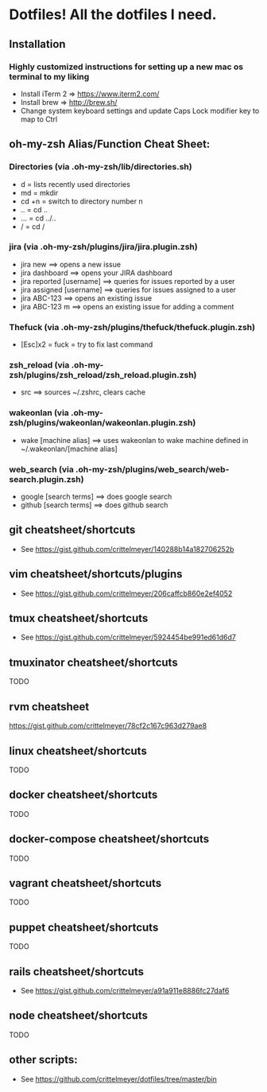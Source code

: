 # Dotfiles! All the dotfiles I need.

## Installation
### Highly customized instructions for setting up a new mac os terminal to my liking

* Install iTerm 2   => https://www.iterm2.com/
* Install brew      => http://brew.sh/
* Change system keyboard settings and update Caps Lock modifier key to map to Ctrl

## oh-my-zsh Alias/Function Cheat Sheet:

### Directories (via .oh-my-zsh/lib/directories.sh)
* d      =  lists recently used directories
* md     =  mkdir
* cd +n	 =  switch to directory number n
* ..     =  cd ..
* ...    =  cd ../..
* /      =  cd /

### jira (via .oh-my-zsh/plugins/jira/jira.plugin.zsh)
* jira new                  ==>  opens a new issue
* jira dashboard            ==>  opens your JIRA dashboard
* jira reported [username]  ==>  queries for issues reported by a user
* jira assigned [username]  ==>  queries for issues assigned to a user
* jira ABC-123              ==>  opens an existing issue
* jira ABC-123 m            ==>  opens an existing issue for adding a comment

### Thefuck (via .oh-my-zsh/plugins/thefuck/thefuck.plugin.zsh)
* [Esc]x2 = fuck = try to fix last command

### zsh_reload (via .oh-my-zsh/plugins/zsh_reload/zsh_reload.plugin.zsh)
* src  ==> sources ~/.zshrc, clears cache

### wakeonlan (via .oh-my-zsh/plugins/wakeonlan/wakeonlan.plugin.zsh)
* wake [machine alias]  ==> uses wakeonlan to wake machine defined in ~/.wakeonlan/[machine alias]

### web_search (via .oh-my-zsh/plugins/web_search/web-search.plugin.zsh)
* google [search terms]  ==> does google search
* github [search terms]  ==> does github search

## git cheatsheet/shortcuts
* See https://gist.github.com/crittelmeyer/140288b14a182706252b

## vim cheatsheet/shortcuts/plugins
* See https://gist.github.com/crittelmeyer/206caffcb860e2ef4052

## tmux cheatsheet/shortcuts
* See https://gist.github.com/crittelmeyer/5924454be991ed61d6d7

## tmuxinator cheatsheet/shortcuts
TODO

## rvm cheatsheet
https://gist.github.com/crittelmeyer/78cf2c167c963d279ae8

## linux cheatsheet/shortcuts
TODO

## docker cheatsheet/shortcuts
TODO

## docker-compose cheatsheet/shortcuts
TODO

## vagrant cheatsheet/shortcuts
TODO

## puppet cheatsheet/shortcuts
TODO

## rails cheatsheet/shortcuts
* See https://gist.github.com/crittelmeyer/a91a911e8886fc27daf6

## node cheatsheet/shortcuts
TODO

## other scripts:
* See https://github.com/crittelmeyer/dotfiles/tree/master/bin
